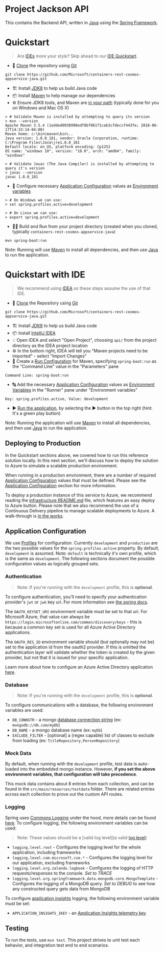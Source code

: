 # Project Jackson API

This contains the Backend API, written in [Java](https://www.java.com) using the [Spring Framework](https://spring.io).

# Quickstart

> Are [IDEs](https://en.wikipedia.org/wiki/Integrated_development_environment) more your style? Skip ahead to our [IDE Quickstart](#quickstart-with-ide).

* 🔄 [Clone](https://www.git-scm.com/docs/git-clone) the repository using [Git](https://git-scm.com/downloads)
```
git clone https://github.com/Microsoft/containers-rest-cosmos-appservice-java.git
```
* 🏗 Install [JDK8](https://www.oracle.com/technetwork/java/javase/downloads/jdk8-downloads-2133151.html) to help us build Java code
* 📦 Install [Maven](https://maven.apache.org/install.html) to help manage our dependencies
* ⚙️ Ensure JDK8 tools, and Maven are [in your path](https://java.com/en/download/help/path.xml) (typically done for you on Windows and Mac OS X)
```
> # Validate Maven is installed by attempting to query its version
> mvn --version
Apache Maven 3.5.4 (1edded0938998edf8bf061f1ceb3cfdeccf443fe; 2018-06-17T14:33:14-04:00)
Maven home: c:\bin\maven\bin\..
Java version: 1.8.0_181, vendor: Oracle Corporation, runtime: C:\Program Files\Java\jre1.8.0_181
Default locale: en_US, platform encoding: Cp1252
OS name: "windows 10", version: "10.0", arch: "amd64", family: "windows"

> # Validate Javac (The Java Compiler) is installed by attempting to query it's version
> javac --version
javac 1.8.0_181
```
* 📝 Configure necessary [Application Configuration](#application-configuration) values as [Environment variables](https://en.wikipedia.org/wiki/Environment_variable)
```
> # On Windows we can use:
> set spring.profiles.active=development

> # On Linux we can use:
> export spring.profiles.active=development
```
* 🏃‍♀️ Build and Run from your project directory (created when you cloned, typically `containers-rest-cosmos-appservice-java`)
```
mvn spring-boot:run
```

Note: Running will use [Maven](https://maven.apache.org/) to install all dependencies, and then use [Java](https://www.java.com/) to run the application.

# Quickstart with IDE

> We recommend using [IDEA](https://www.jetbrains.com/idea/) so these steps assume the use of that IDE.

* 🔄 [Clone](https://www.git-scm.com/docs/git-clone) the Repository using [Git](https://git-scm.com/downloads)
```
git clone https://github.com/Microsoft/containers-rest-cosmos-appservice-java.git
```
* 🏗 Install [JDK8](https://www.oracle.com/technetwork/java/javase/downloads/jdk8-downloads-2133151.html) to help us build Java code
* 📦 Install [IntelliJ IDEA](https://www.jetbrains.com/idea/download)
* 💡 Open IDEA and select "Open Project", choosing `api/` from the project directory as the IDEA project location
* ⚙️ In the bottom right, IDEA will tell you "Maven projects need to be imported" - select "Import Changes"
* 📓 Create a [Run Configuration](https://www.jetbrains.com/help/idea/run-debug-configurations-dialog.html) for Maven, specifying `spring-boot:run` as the "Command Line" value in the "Parameters" pane
```
Command Line: spring-boot:run
```
* 🔠 Add the necessary [Application Configuration](#application-configuration) values as [Environment Variables](https://en.wikipedia.org/wiki/Environment_variable) in the "Runner" pane under "Environment variables"
```
Key: spring.profiles.active, Value: development
```
* ▶️ [Run the application](https://www.jetbrains.com/help/idea/running-applications.html), by selecting the ▶️ button in the top right (hint: It's a green play button) 

Note: Running the application will use [Maven](https://maven.apache.org/) to install all dependencies, and then use [Java](https://www.java.com/) to run the application.

## Deploying to Production

In the Quickstart sections above, we covered how to run this reference solution locally. In this next section, we'll discuss how to deploy the solution to Azure to simulate a scalable production environment.

When running in a production environment, there are a number of required [Application Configuration](#application-configuration) values that must be defined. Please see the [Application Configuration](#application-configuration) section for more information.

To deploy a production instance of this service to Azure, we recommend reading the [infrastructure README.md](../infrastructure/README.md) file, which features an easy deploy to Azure button. Please note that we also recommend the use of a Continuous Delivery pipeline to manage scalable deployments to Azure. A walk-through is [in the works](https://github.com/Microsoft/containers-rest-cosmos-appservice-java/issues/24).

## Application Configuration

We use [Profiles](https://docs.spring.io/spring-boot/docs/current/reference/html/boot-features-profiles.html) for configuration.
Currently `development` and `production` are the two possible values for the `spring.profiles.active` property.
By default, `development` is assumed. Note: `default` is technically it's own profile, which is the same as `development`. The following sections document the possible configuration values as logically grouped sets.

### Authentication

> Note: If you're running with the `development` profile, this is __optional__.

To configure authentication, you'll need to specify your authentication provider's `jwt` or `jwk` key uri. For more information see [the spring docs](https://docs.spring.io/spring-security-oauth2-boot/docs/current-SNAPSHOT/reference/htmlsingle/#boot-features-security-oauth2-resource-server).

The `OAUTH_KEYSET_URI` environment variable must be set to that uri. For Microsoft Azure, that value can always be `https://login.microsoftonline.com/common/discovery/keys` - this is because a common key set is used for all Azure Active Directory applications.

The `OAUTH_RES_ID` environment variable should (but optionally may not be) set to the application id from the oauth2 provider. If this is omitted the authentication layer will validate whether the token is created by the given provider, but not that it is issued for your specific application.

Learn more about how to configure an Azure Active Directory application [here](../docs/azureActiveDirectory.md).

### Database

> Note: If you're running with the `development` profile, this is __optional__.

To configure communications with a database, the following environment variables are used:

+ `DB_CONNSTR` - a mongo [database connection string](https://docs.mongodb.com/manual/reference/connection-string/) (ex: `mongodb://db.com/myDb`)
+ `DB_NAME` - a mongo database name (ex: `myDb`)
+ `EXCLUDE_FILTER` - [optional] a (regex capable) list of classes to exclude from loading (ex: `TitleRepository,PersonRepository`)

### Mock Data

By default, when running with the `development` profile, test data is auto-loaded into the embedded mongo instance.
However, __if you set the above environment variables, that configuration will take precedence__.

This mock data contains about 8 entries from each collection, and can be found in the `src/main/resources/testdata` folder. There are related entries across each collection to prove out the custom API routes.

### Logging

Spring uses [Commons Logging](https://commons.apache.org/logging) under the hood, more details can be found
[here](https://docs.spring.io/spring-boot/docs/current/reference/html/boot-features-logging.html).
To configure logging, the following environment variables can be used:

> Note: These values should be a [valid log level](a valid [log level](https://docs.spring.io/spring-boot/docs/current/reference/html/boot-features-logging.html#boot-features-custom-log-levels))

+ `logging.level.root` - Configures the logging level for the whole application, including frameworks
+ `logging.level.com.microsoft.cse.*` - Configures the logging level for our application, excluding frameworks
+ `logging.level.org.zalando.logbook` - Configures the logging of HTTP requests/responses to the console. *Set to TRACE*
+ `logging.level.org.springframework.data.mongodb.core.MongoTemplate` - Configures the logging of a MongoDB query. *Set to DEBUG* to see how any constructed query gets data from MongoDB

To configure [application insights](https://docs.microsoft.com/en-us/azure/application-insights/app-insights-overview) logging, the following environment variable must be set:

+ `APPLICATION_INSIGHTS_IKEY` - an [Application Insights telemetry key](https://docs.microsoft.com/en-us/azure/application-insights/app-insights-java-get-started#1-get-an-application-insights-instrumentation-key)

## Testing

To run the tests, use `mvn test`. This project strives to unit test each behavior, and integration test end to end scenarios.